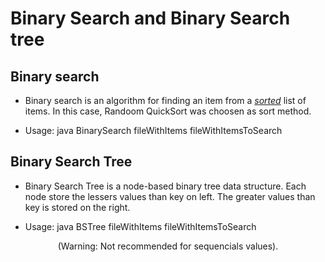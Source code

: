 # Binary Search and Binary Search tree

## Binary search
* Binary search is an algorithm for finding an item from a <ins>*sorted*</ins> list of items. In this case, Randoom QuickSort was choosen as sort method.

* Usage: java BinarySearch fileWithItems fileWithItemsToSearch

## Binary Search Tree
* Binary Search Tree is a node-based binary tree data structure. Each node store the lessers values than key on left. The greater values than key is stored on the right. 

* Usage: java BSTree fileWithItems fileWithItemsToSearch

<center>(Warning: Not recommended for sequencials values).</center>
